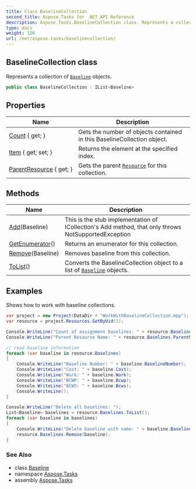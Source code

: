 ```yaml
---
title: Class BaselineCollection
second_title: Aspose.Tasks for .NET API Reference
description: Aspose.Tasks.BaselineCollection class. Represents a collection of Baseline objects
type: docs
weight: 120
url: /net/aspose.tasks/baselinecollection/
---
```

## BaselineCollection class

Represents a collection of [`Baseline`](../baseline/) objects.

```csharp
public class BaselineCollection : IList<Baseline>
```

## Properties

| Name | Description |
| --- | --- |
| [Count](../../aspose.tasks/baselinecollection/count/) { get; } | Gets the number of objects contained in this BaselineCollection object. |
| [Item](../../aspose.tasks/baselinecollection/item/) { get; set; } | Returns the element at the specified index. |
| [ParentResource](../../aspose.tasks/baselinecollection/parentresource/) { get; } | Gets the parent [`Resource`](../resource/) for this collection. |

## Methods

| Name | Description |
| --- | --- |
| [Add](../../aspose.tasks/baselinecollection/add/)(Baseline) | This is the stub implementation of ICollection's Add method, that only throws NotSupportedException |
| [GetEnumerator](../../aspose.tasks/baselinecollection/getenumerator/)() | Returns an enumerator for this collection. |
| [Remove](../../aspose.tasks/baselinecollection/remove/)(Baseline) | Removes baseline from this collection. |
| [ToList](../../aspose.tasks/baselinecollection/tolist/)() | Converts the BaselineCollection object to a list of [`Baseline`](../baseline/) objects. |

## Examples

Shows how to work with baseline collections.

```csharp
var project = new Project(DataDir + "WorkWithBaselineCollection.mpp");
var resource = project.Resources.GetByUid(1);

Console.WriteLine("Count of assignment baselines: " + resource.Baselines.Count);
Console.WriteLine("Parent Resource Name: " + resource.Baselines.ParentResource.Get(Rsc.Name));

// read baseline information
foreach (var baseline in resource.Baselines)
{
    Console.WriteLine("Baseline Number: " + baseline.BaselineNumber);
    Console.WriteLine("Cost: " + baseline.Cost);
    Console.WriteLine("Work: " + baseline.Work);
    Console.WriteLine("BCWP: " + baseline.Bcwp);
    Console.WriteLine("BCWS: " + baseline.Bcws);
    Console.WriteLine();
}

Console.WriteLine("Delete all baselines: ");
List<Baseline> baselines = resource.Baselines.ToList();
foreach (var baseline in baselines)
{
    Console.WriteLine("Delete baseline with name: " + baseline.BaselineNumber);
    resource.Baselines.Remove(baseline);
}
```

### See Also

* class [Baseline](../baseline/)
* namespace [Aspose.Tasks](../../aspose.tasks/)
* assembly [Aspose.Tasks](../../)


